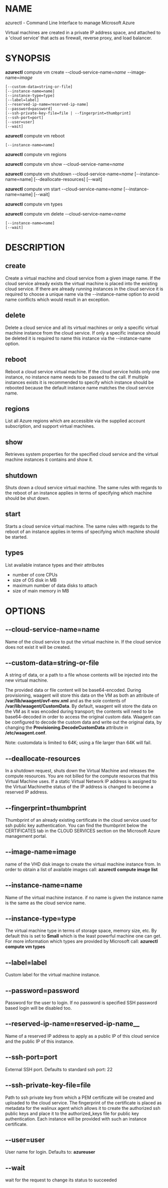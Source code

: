 # NAME

azurectl - Command Line Interface to manage Microsoft Azure

Virtual machines are created in a private IP address space, and attached to a 'cloud service' that acts as firewall, reverse proxy, and load balancer.

# SYNOPSIS

__azurectl__ compute vm create --cloud-service-name=*name* --image-name=*image*

    [--custom-data=string-or-file]
    [--instance-name=name]
    [--instance-type=type]
    [--label=label]
    [--reserved-ip-name=reserved-ip-name]
    [--password=password]
    [--ssh-private-key-file=file | --fingerprint=thumbprint]
    [--ssh-port=port]
    [--user=user]
    [--wait]

__azurectl__ compute vm reboot

    [--instance-name=name]

__azurectl__ compute vm regions

__azurectl__ compute vm show --cloud-service-name=*name*

__azurectl__ compute vm shutdown --cloud-service-name=*name*
    [--instance-name=name]
    [--deallocate-resources]
    [--wait]

__azurectl__ compute vm start --cloud-service-name=*name*
    [--instance-name=name]
    [--wait]

__azurectl__ compute vm types

__azurectl__ compute vm delete --cloud-service-name=*name*

    [--instance-name=name]
    [--wait]

# DESCRIPTION

## __create__

Create a virtual machine and cloud service from a given image name. If the cloud service already exists the virtual machine is placed into the existing cloud service. If there are already running instances in the cloud service it is required to choose a unique name via the --instance-name option to avoid name conflicts which would result in an exception.

## __delete__

Delete a cloud service and all its virtual machines or only a specific virtual machine instance from the cloud service. If only a specific instance should be deleted it is required to name this instance via the --instance-name option.

## __reboot__

Reboot a cloud service virtual machine. If the cloud service holds only one instance, no instance name needs to be passed to the call. If multiple instances exists it is recommended to specify which instance should be rebooted because the default instance name matches the cloud service name.

## __regions__

List all Azure regions which are accessible via the supplied account subscription, and support virtual machines.

## __show__

Retrieves system properties for the specified cloud service and the virtual machine instances it contains and show it.

## __shutdown__

Shuts down a cloud service virtual machine. The same rules with regards to the reboot of an instance applies in terms of specifying which machine should be shut down.

## __start__

Starts a cloud service virtual machine. The same rules with regards to the reboot of an instance applies in terms of specifying which machine should be started.

## __types__

List available instance types and their attributes

* number of core CPUs
* size of OS disk in MB
* maximum number of data disks to attach
* size of main memory in MB

# OPTIONS

## __--cloud-service-name=name__

Name of the cloud service to put the virtual machine in. If the cloud service does not exist it will be created.

## __--custom-data=string-or-file__

A string of data, or a path to a file whose contents will be injected into the new virtual machine.

The provided data or file content will be base64-encoded. During provisioning, waagent will store this data on the VM as both an attribute of __/var/lib/waagent/ovf-env.xml__ and as the sole contents of __/var/lib/waagent/CustomData__. By default, waagent will store the data on the VM as it was encoded during transport; the contents will need to be base64-decoded in order to access the original custom data. Waagent can be configured to decode the custom data and write out the original data, by changing the __Provisioning.DecodeCustomData__ attribute in __/etc/waagent.conf__.

Note: customdata is limited to 64K; using a file larger than 64K will fail.

## __--deallocate-resources__

In a shutdown request, shuts down the Virtual Machine and releases the compute resources. You are not billed for the compute resources that this Virtual Machine uses. If a static Virtual Network IP address is assigned to the Virtual Machinethe status of the IP address is changed to become a reserved IP address.

## __--fingerprint=thumbprint__

Thumbprint of an already existing certificate in the cloud service used for ssh public key authentication. You can find the thumbprint below the CERTIFICATES tab in the CLOUD SERVICES section on the Microsoft Azure management portal.

## __--image-name=image__

name of the VHD disk image to create the virtual machine instance from. In order to obtain a list of available images call: __azurectl compute image list__

## __--instance-name=name__

Name of the virtual machine instance. if no name is given the instance name is the same as the cloud service name.

## __--instance-type=type__

The virtual machine type in terms of storage space, memory size, etc. By default this is set to __Small__ which is the least powerful machine one can get. For more information which types are provided by Microsoft call: __azurectl compute vm types__

## __--label=label__

Custom label for the virtual machine instance.

## __--password=password__

Password for the user to login. If no password is specified SSH password based login will be disabled too.

## --reserved-ip-name=reserved-ip-name__

Name of a reserved IP address to apply as a public IP of this cloud service and the public IP of this instance.

## __--ssh-port=port__

External SSH port. Defaults to standard ssh port: 22

## __--ssh-private-key-file=file__

Path to ssh private key from which a PEM certificate will be created and uploaded to the cloud service. The fingerprint of the certificate is placed as metadata for the walinux agent which allows it to create the authorized ssh public keys and place it to the authorized_keys file for public key authentication. Each instance will be provided with such an instance
certificate.

## __--user=user__

User name for login. Defaults to: __azureuser__

## __--wait__

wait for the request to change its status to succeeded
